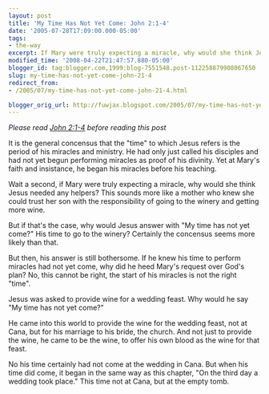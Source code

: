 ```yaml
---
layout: post
title: 'My Time Has Not Yet Come: John 2:1-4'
date: '2005-07-28T17:09:00.000-05:00'
tags:
- the-way
excerpt: If Mary were truly expecting a miracle, why would she think Jesus needed any helpers?
modified_time: '2008-04-22T21:47:57.880-05:00'
blogger_id: tag:blogger.com,1999:blog-7551548.post-112258879908067650
slug: my-time-has-not-yet-come-john-21-4
redirect_from: 
- /2005/07/my-time-has-not-yet-come-john-21-4.html

blogger_orig_url: http://fuwjax.blogspot.com/2005/07/my-time-has-not-yet-come-john-21-4.html
---
```


*Please read [John 2:1-4](http://biblegateway.com/passage/?book_id=50&chapter=2&version=31 "Bible Gateway") before reading this post*

It is the general concensus that the "time" to which Jesus refers is the period of his miracles and ministry.  He had only just called his disciples and had not yet begun performing miracles as proof of his divinity.  Yet at Mary's faith and insistance, he began his miracles before his teaching.

Wait a second, if Mary were truly expecting a miracle, why would she think Jesus needed any helpers?  This sounds more like a mother who knew she could trust her son with the responsibility of going to the winery and getting more wine.

But if that's the case, why would Jesus answer with "My time has not yet come?"  His time to go to the winery?  Certainly the concensus seems more likely than that.  

But then, his answer is still bothersome.  If he knew his time to perform miracles had not yet come, why did he heed Mary's request over God's plan?  No, this cannot be right, the start of his miracles is not the right "time".

Jesus was asked to provide wine for a wedding feast.  Why would he say "My time has not yet come?"  

He came into this world to provide the wine for the wedding feast, not at Cana, but for his marriage to his bride, the church.  And not just to provide the wine, he came to be the wine, to offer his own blood as the wine for that feast.

No his time certainly had not come at the wedding in Cana.  But when his time did come, it began in the same way as this chapter, "On the third day a wedding took place."  This time not at Cana, but at the empty tomb.